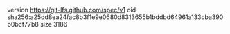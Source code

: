 version https://git-lfs.github.com/spec/v1
oid sha256:a25dd8ea24fac8b3f1e9e0680d8313655b1bddbd64961a133cba390b0bcf77b8
size 3186
